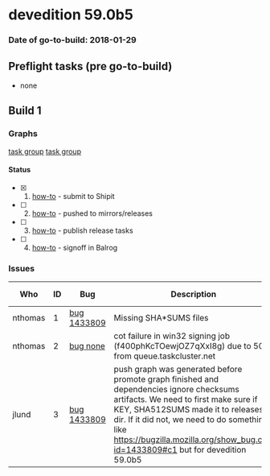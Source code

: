 # devedition 59.0b5

### Date of go-to-build: 2018-01-29

## Preflight tasks (pre go-to-build)
- none

## Build 1  

### Graphs
[task group](https://tools.taskcluster.net/push-inspector/#/ZTnivi7NRJKaCRCLX31JaA)
[task group](https://tools.taskcluster.net/push-inspector/#/eA7lRewxSwqB8IR05_G37A)


#### Status
- [x] 1.  [how-to](https://wiki.mozilla.org/Release:Release_Automation_on_Mercurial:Starting_a_Release#Submit_to_Ship_It)  - submit to Shipit
- [ ] 2.  [how-to](https://github.com/mozilla-releng/releasewarrior-2.0/wiki/Release-Promotion-Tasks-TC#push-artifacts-to-releases-directory)  - pushed to mirrors/releases
- [ ] 3.  [how-to](https://github.com/mozilla-releng/releasewarrior-2.0/wiki/Release-Promotion-Tasks-TC#publish-the-release)  - publish release tasks
- [ ] 4.  [how-to](https://github.com/mozilla-releng/releasewarrior-2.0/wiki/Release-Promotion-Tasks-TC#obtain-sign-offs-for-changes)  - signoff in Balrog

### Issues
| Who                 | ID               | Bug                                                                 | Description                | Resolved                | Future Threat                |
| ------------------- | ---------------- | ------------------------------------------------------------------- | -------------------------- | ----------------------- | ---------------------------- |
| nthomas  | 1 | [bug 1433809](https://bugzil.la/1433809)        | Missing SHA*SUMS files | True | True |
| nthomas  | 2 | [bug none](https://bugzil.la/none)        | cot failure in win32 signing job (f400phKcTOewjOZ7qXxI8g) due to 500 from queue.taskcluster.net | True | False |
| jlund  | 3 | [bug 1433809](https://bugzil.la/1433809)        | push graph was generated before promote graph finished and dependencies ignore checksums artifacts. We need to first make sure if KEY, SHA512SUMS made it to releases dir. If it did not, we need to do something like https://bugzilla.mozilla.org/show_bug.cgi?id=1433809#c1 but for devedition 59.0b5 | True | False |

